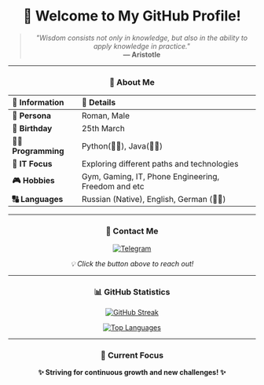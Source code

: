 <h1 align="center">👋 Welcome to My GitHub Profile!</h1>

<div align="center">
  
> *"Wisdom consists not only in knowledge, but also in the ability to apply knowledge in practice."*  
> **— Aristotle**

</div>

---

<div align="center">

### 🎯 About Me

| 📌 **Information** | 📝 **Details** |
|:-------------------|:---------------|
| **👤 Persona**     | Roman, Male    |
| **🎂 Birthday**    | 25th March     |
| **🧑‍💻 Programming** | Python(🧑‍🎓), Java(🧑‍🎓)|
| **🚀 IT Focus**    | Exploring different paths and technologies |
| **🎮 Hobbies**     | Gym, Gaming, IT, Phone Engineering, Freedom and etc |
| **🔠 Languages**   | Russian (Native), English, German (🧑‍🎓) |

</div>

---

<div align="center">

### 💬 Contact Me

[![Telegram](https://img.shields.io/badge/Telegram-2CA5E0?style=for-the-badge&logo=telegram&logoColor=white&label=Message%20Me%20on)](https://t.me/gtoirul)

*💡 Click the button above to reach out!*

</div>

---

<div align="center">

### 📊 GitHub Statistics

<div align="center">
  
[![GitHub Streak](https://streak-stats.demolab.com?user=M1ST0R&theme=dark&border_radius=5&card_width=500&card_height=200)](https://git.io/streak-stats)

[![Top Languages](https://github-readme-stats.vercel.app/api/top-langs/?username=M1ST0R&layout=compact&theme=dark&card_width=500&card_height=200)](https://github.com/M1ST0R/github-readme-stats)

</div>

</div>

---

<div align="center">

### 🌟 Current Focus

**✨ Striving for continuous growth and new challenges! ✨**

</div>
